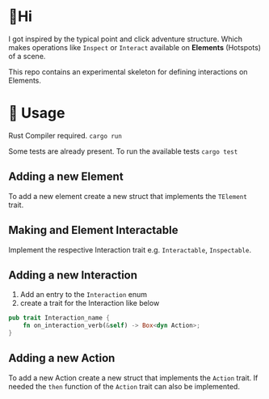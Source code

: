 # 👋Hi
I got inspired by the typical point and click adventure structure. Which makes operations like `Inspect` or `Interact` available on **Elements** (Hotspots) of a scene.

This repo contains an experimental skeleton for defining interactions on Elements.

# 📔 Usage
Rust Compiler required.
`cargo run`

Some tests are already present.
To run the available tests `cargo test`

## Adding a new Element
To add a new element create a new struct that implements the `TElement` trait.

## Making and Element Interactable
Implement the respective Interaction trait e.g. `Interactable`, `Inspectable`.

## Adding a new Interaction
1. Add an entry to the `Interaction` enum
2. create a trait for the Interaction like below

```rust
pub trait Interaction_name {
    fn on_interaction_verb(&self) -> Box<dyn Action>;
}
```

## Adding a new Action
To add a new Action create a new struct that implements the `Action` trait.
If needed the `then` function of the `Action` trait can also be implemented.
